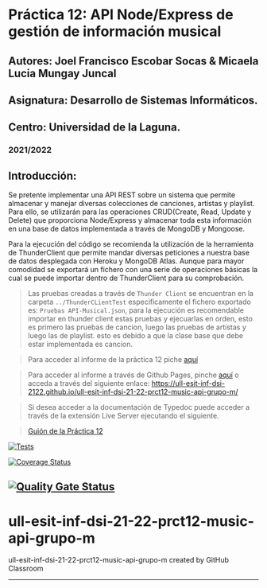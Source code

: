 # Práctica 12:  API Node/Express de gestión de información musical
## Autores: Joel Francisco Escobar Socas & Micaela Lucia Mungay Juncal
## Asignatura: Desarrollo de Sistemas Informáticos.
## Centro: Universidad de la Laguna.
### 2021/2022


## Introducción:

Se pretente implementar una API REST sobre un sistema que permite almacenar y manejar diversas colecciones de canciones, artistas y playlist. Para ello, se utilizarán para las operaciones CRUD(Create, Read, Update y Delete) que proporciona Node/Express y almacenar toda esta información en una base de datos implementada a través de MongoDB y Mongoose.

Para la ejecución del código se recomienda la utilización de la herramienta de ThunderClient que permite mandar diversas peticiones a nuestra base de datos desplegada con Heroku y MongoDB Atlas. Aunque para mayor comodidad se exportará un fichero con una serie de operaciones básicas la cual se puede importar dentro de ThunderClient para su comprobación.

> Las pruebas creadas a través de `Thunder Client` se encuentran en la carpeta `../ThunderCLientTest` especificamente el fichero exportado es: `Pruebas API-Musical.json`, para la ejecución es recomendable importar en thunder client estas pruebas y ejecuarlas en orden, esto es primero las pruebas de cancion, luego las pruebas de artistas y luego las de playlist. esto es debido a que la clase base que debe estar implementada es cancion.

> Para acceder al informe de la práctica 12 piche [aquí](https://github.com/ULL-ESIT-INF-DSI-2122/ull-esit-inf-dsi-21-22-prct12-music-api-grupo-m/blob/main/docs/index.md)

> Para acceder al informe a través de Github Pages, pinche [aquí](https://ull-esit-inf-dsi-2122.github.io/ull-esit-inf-dsi-21-22-prct12-music-api-grupo-m/) o acceda a través del siguiente enlace: https://ull-esit-inf-dsi-2122.github.io/ull-esit-inf-dsi-21-22-prct12-music-api-grupo-m/

> Si desea acceder a la documentación de Typedoc puede acceder a través de la extensión Live Server ejecutando el siguiente.

> [Guión de la Práctica 12](https://ull-esit-inf-dsi-2122.github.io/prct12-music-api/) 

[![Tests](https://github.com/ULL-ESIT-INF-DSI-2122/ull-esit-inf-dsi-21-22-prct12-music-api-grupo-m/actions/workflows/node.js.yml/badge.svg?branch=main)](https://github.com/ULL-ESIT-INF-DSI-2122/ull-esit-inf-dsi-21-22-prct12-music-api-grupo-m/actions/workflows/node.js.yml)
<space><space>

[![Coverage Status](https://coveralls.io/repos/github/ULL-ESIT-INF-DSI-2122/ull-esit-inf-dsi-21-22-prct12-music-api-grupo-m/badge.svg?branch=main)](https://coveralls.io/github/ULL-ESIT-INF-DSI-2122/ull-esit-inf-dsi-21-22-prct12-music-api-grupo-m?branch=main)
<space><space>

[![Quality Gate Status](https://sonarcloud.io/api/project_badges/measure?project=ULL-ESIT-INF-DSI-2122_ull-esit-inf-dsi-21-22-prct12-music-api-grupo-m&metric=alert_status)](https://sonarcloud.io/summary/new_code?id=ULL-ESIT-INF-DSI-2122_ull-esit-inf-dsi-21-22-prct12-music-api-grupo-m)
<space><space>
---
# ull-esit-inf-dsi-21-22-prct12-music-api-grupo-m
ull-esit-inf-dsi-21-22-prct12-music-api-grupo-m created by GitHub Classroom

---

